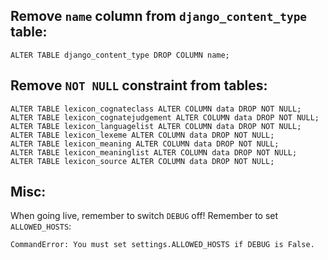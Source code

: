 Remove `name` column from `django_content_type` table:
-----

`ALTER TABLE django_content_type DROP COLUMN name;`

Remove `NOT NULL` constraint from tables:
-----

    ALTER TABLE lexicon_cognateclass ALTER COLUMN data DROP NOT NULL;
    ALTER TABLE lexicon_cognatejudgement ALTER COLUMN data DROP NOT NULL;
    ALTER TABLE lexicon_languagelist ALTER COLUMN data DROP NOT NULL;
    ALTER TABLE lexicon_lexeme ALTER COLUMN data DROP NOT NULL;
    ALTER TABLE lexicon_meaning ALTER COLUMN data DROP NOT NULL;
    ALTER TABLE lexicon_meaninglist ALTER COLUMN data DROP NOT NULL;
    ALTER TABLE lexicon_source ALTER COLUMN data DROP NOT NULL;

Misc:
-----

When going live, remember to switch `DEBUG` off!
Remember to set `ALLOWED_HOSTS`:

    CommandError: You must set settings.ALLOWED_HOSTS if DEBUG is False.
